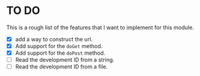 # TO DO

This is a rough list of the features that I want to implement for this module.

- [x] add a way to construct the url.
- [x] Add support for the `doGet` method.
- [x] Add support for the `doPost` method.
- [ ] Read the development ID from a string.
- [ ] Read the development ID from a file.
